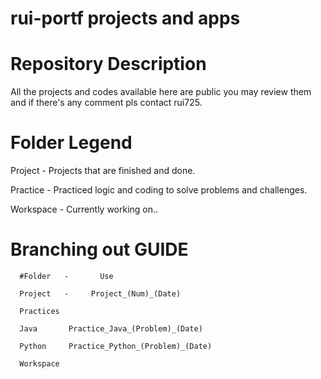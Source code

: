 # rui-portf projects and apps
# Repository Description
  All the projects and codes available here are public you may review them and if there's any comment pls contact rui725.
  
# Folder Legend
  Project  - Projects that are finished and done.
  
  Practice - Practiced logic and coding to solve problems and challenges.
  
  Workspace - Currently working on..
  
# Branching out GUIDE
      #Folder   -       Use
  
      Project   -     Project_(Num)_(Date)
      
      Practices
  
      Java       Practice_Java_(Problem)_(Date)
      
      Python     Practice_Python_(Problem)_(Date)
      
      Workspace

